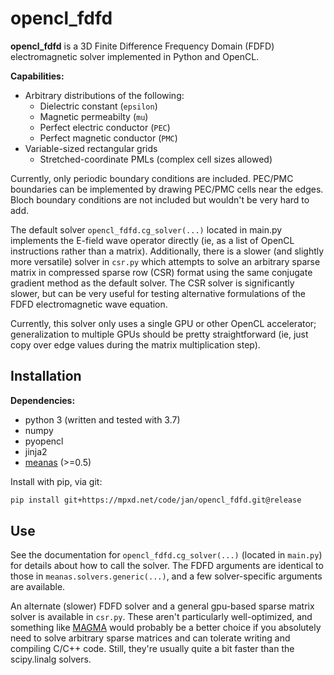 # opencl_fdfd

**opencl_fdfd** is a 3D Finite Difference Frequency Domain (FDFD)
electromagnetic solver implemented in Python and OpenCL.


**Capabilities:**
* Arbitrary distributions of the following:
    * Dielectric constant (`epsilon`)
    * Magnetic permeabilty (`mu`)
    * Perfect electric conductor (`PEC`)
    * Perfect magnetic conductor (`PMC`)
* Variable-sized rectangular grids
    * Stretched-coordinate PMLs (complex cell sizes allowed)

Currently, only periodic boundary conditions are included.
PEC/PMC boundaries can be implemented by drawing PEC/PMC cells near the edges.
Bloch boundary conditions are not included but wouldn't be very hard to add.

The default solver `opencl_fdfd.cg_solver(...)` located in main.py
implements the E-field wave operator directly (ie, as a list of OpenCL
instructions rather than a matrix). Additionally, there is a slower
(and slightly more versatile) solver in `csr.py` which attempts to solve
an arbitrary sparse matrix in compressed sparse row (CSR) format using
the same conjugate gradient method as the default solver. The CSR solver
is significantly slower, but can be very useful for testing alternative
formulations of the FDFD electromagnetic wave equation.

Currently, this solver only uses a single GPU or other OpenCL accelerator;
generalization to multiple GPUs should be pretty straightforward
(ie, just copy over edge values during the matrix multiplication step).


## Installation

**Dependencies:**
* python 3 (written and tested with 3.7)
* numpy
* pyopencl
* jinja2
* [meanas](https://mpxd.net/code/jan/meanas) (>=0.5)


Install with pip, via git:
```bash
pip install git+https://mpxd.net/code/jan/opencl_fdfd.git@release
```


## Use

See the documentation for `opencl_fdfd.cg_solver(...)`
(located in ```main.py```) for details about how to call the solver.
The FDFD arguments are identical to those in
`meanas.solvers.generic(...)`, and a few solver-specific
arguments are available.

An alternate (slower) FDFD solver and a general gpu-based sparse matrix
solver is available in `csr.py`. These aren't particularly
well-optimized, and something like
[MAGMA](http://icl.cs.utk.edu/magma/index.html) would probably be a
better choice if you absolutely need to solve arbitrary sparse matrices
and can tolerate writing and compiling C/C++ code. Still, they're
usually quite a bit faster than the scipy.linalg solvers.
